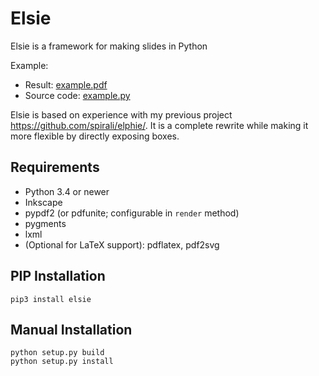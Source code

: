 # Elsie

Elsie is a framework for making slides in Python

Example:
  * Result: [example.pdf](examples/bigdemo/example.pdf)
  * Source code: [example.py](examples/bigdemo/example.py)

Elsie is based on experience with my previous project
https://github.com/spirali/elphie/. It is a complete rewrite while making it
more flexible by directly exposing boxes.


## Requirements

* Python 3.4 or newer
* Inkscape
* pypdf2 (or pdfunite; configurable in `render` method)
* pygments
* lxml
* (Optional for LaTeX support): pdflatex, pdf2svg


## PIP Installation

    pip3 install elsie


## Manual Installation

    python setup.py build
    python setup.py install
